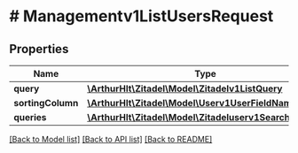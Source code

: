 # # Managementv1ListUsersRequest

## Properties

Name | Type | Description | Notes
------------ | ------------- | ------------- | -------------
**query** | [**\ArthurHlt\Zitadel\Model\Zitadelv1ListQuery**](Zitadelv1ListQuery.md) |  | [optional]
**sortingColumn** | [**\ArthurHlt\Zitadel\Model\Userv1UserFieldName**](Userv1UserFieldName.md) |  | [optional]
**queries** | [**\ArthurHlt\Zitadel\Model\Zitadeluserv1SearchQuery[]**](Zitadeluserv1SearchQuery.md) |  | [optional]

[[Back to Model list]](../../README.md#models) [[Back to API list]](../../README.md#endpoints) [[Back to README]](../../README.md)
